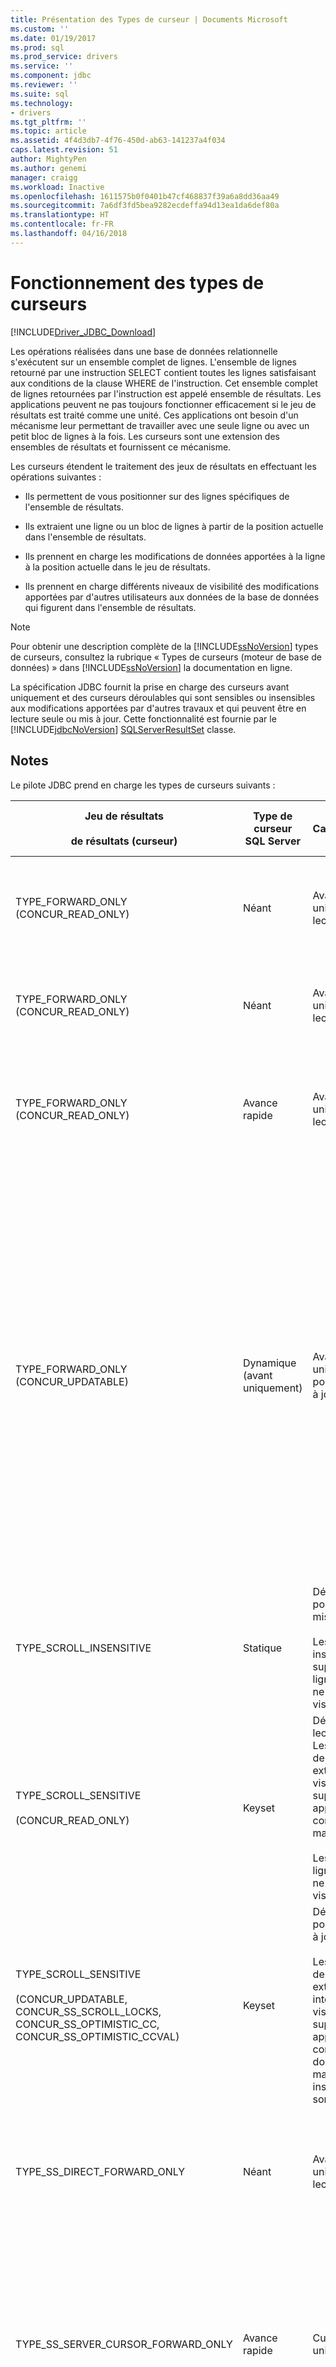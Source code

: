 ```yaml
---
title: Présentation des Types de curseur | Documents Microsoft
ms.custom: ''
ms.date: 01/19/2017
ms.prod: sql
ms.prod_service: drivers
ms.service: ''
ms.component: jdbc
ms.reviewer: ''
ms.suite: sql
ms.technology:
- drivers
ms.tgt_pltfrm: ''
ms.topic: article
ms.assetid: 4f4d3db7-4f76-450d-ab63-141237a4f034
caps.latest.revision: 51
author: MightyPen
ms.author: genemi
manager: craigg
ms.workload: Inactive
ms.openlocfilehash: 1611575b0f0401b47cf468837f39a6a8dd36aa49
ms.sourcegitcommit: 7a6df3fd5bea9282ecdeffa94d13ea1da6def80a
ms.translationtype: HT
ms.contentlocale: fr-FR
ms.lasthandoff: 04/16/2018
---
```

# <a name="understanding-cursor-types"></a>Fonctionnement des types de curseurs
[!INCLUDE[Driver_JDBC_Download](../../includes/driver_jdbc_download.md)]

  Les opérations réalisées dans une base de données relationnelle s'exécutent sur un ensemble complet de lignes. L'ensemble de lignes retourné par une instruction SELECT contient toutes les lignes satisfaisant aux conditions de la clause WHERE de l'instruction. Cet ensemble complet de lignes retournées par l'instruction est appelé ensemble de résultats. Les applications peuvent ne pas toujours fonctionner efficacement si le jeu de résultats est traité comme une unité. Ces applications ont besoin d'un mécanisme leur permettant de travailler avec une seule ligne ou avec un petit bloc de lignes à la fois. Les curseurs sont une extension des ensembles de résultats et fournissent ce mécanisme.  
  
 Les curseurs étendent le traitement des jeux de résultats en effectuant les opérations suivantes :  
  
-   Ils permettent de vous positionner sur des lignes spécifiques de l'ensemble de résultats.  
  
-   Ils extraient une ligne ou un bloc de lignes à partir de la position actuelle dans l'ensemble de résultats.  
  
-   Ils prennent en charge les modifications de données apportées à la ligne à la position actuelle dans le jeu de résultats.  
  
-   Ils prennent en charge différents niveaux de visibilité des modifications apportées par d'autres utilisateurs aux données de la base de données qui figurent dans l'ensemble de résultats.  
  
> [!NOTE]  
>  Pour obtenir une description complète de la [!INCLUDE[ssNoVersion](../../includes/ssnoversion_md.md)] types de curseurs, consultez la rubrique « Types de curseurs (moteur de base de données) » dans [!INCLUDE[ssNoVersion](../../includes/ssnoversion_md.md)] la documentation en ligne.  
  
 La spécification JDBC fournit la prise en charge des curseurs avant uniquement et des curseurs déroulables qui sont sensibles ou insensibles aux modifications apportées par d'autres travaux et qui peuvent être en lecture seule ou mis à jour. Cette fonctionnalité est fournie par le [!INCLUDE[jdbcNoVersion](../../includes/jdbcnoversion_md.md)] [SQLServerResultSet](../../connect/jdbc/reference/sqlserverresultset-class.md) classe.  
  
## <a name="remarks"></a>Notes  
 Le pilote JDBC prend en charge les types de curseurs suivants :  
  
|Jeu de résultats<br /><br /> de résultats (curseur)|Type de curseur SQL Server|Caractéristiques|Sélectionnez<br /><br /> Méthode|response<br /><br /> des réponses| Description|  
|------------------------------------|----------------------------|---------------------|-----------------------|----------------------------|-----------------|  
|TYPE_FORWARD_ONLY (CONCUR_READ_ONLY)|Néant|Avant uniquement, lecture seule|direct|complète|L'application doit faire un passage unique (en avant) à travers le jeu de résultats. Il s'agit du comportement par défaut, identique à celui d'un curseur TYPE_SS_DIRECT_FORWARD_ONLY. Le pilote lit l'intégralité du jeu de résultats à partir du serveur dans une mémoire durant l'exécution de l'instruction.|  
|TYPE_FORWARD_ONLY (CONCUR_READ_ONLY)|Néant|Avant uniquement, lecture seule|direct|adaptive|L'application doit faire un passage unique (en avant) à travers le jeu de résultats. Son comportement est identique à celui d'un curseur TYPE_SS_DIRECT_FORWARD_ONLY. Le pilote lit des lignes à partir du serveur à mesure que l'application les demande, ce qui réduit l'utilisation de la mémoire côté client.|  
|TYPE_FORWARD_ONLY (CONCUR_READ_ONLY)|Avance rapide|Avant uniquement, lecture seule|cursor|Néant|L'application doit faire un passage unique (en avant) à travers le jeu de résultats en utilisant un curseur côté serveur. Son comportement est identique à celui d'un curseur TYPE_SS_SERVER_CURSOR_FORWARD_ONLY.<br /><br /> Les lignes sont récupérées à partir du serveur en blocs qui sont spécifiés par la taille de l'extraction.|  
|TYPE_FORWARD_ONLY (CONCUR_UPDATABLE)|Dynamique (avant uniquement)|Avant uniquement, pouvant être mis à jour|Néant|Néant|L'application doit faire un passage unique (en avant) à travers le jeu de résultats pour mettre à jour une ou plusieurs lignes.<br /><br /> Les lignes sont récupérées à partir du serveur en blocs qui sont spécifiés par la taille de l'extraction.<br /><br /> Par défaut, la taille d’extraction est fixe lorsque l’application appelle la [setFetchSize](../../connect/jdbc/reference/setfetchsize-method-sqlserverresultset.md) méthode de la [SQLServerResultSet](../../connect/jdbc/reference/sqlserverresultset-class.md) objet.<br /><br /> **Remarque :** le pilote JDBC fournit une fonctionnalité de mise en mémoire tampon adaptative qui vous permet de récupérer les résultats de l’exécution d’instruction le [!INCLUDE[ssNoVersion](../../includes/ssnoversion_md.md)] que l’application en a besoin, plutôt que simultanément. Par exemple, si une application doit récupérer des données dont la taille est trop importante pour la mémoire de l'application, une mise en mémoire tampon adaptative permet à l'application cliente de récupérer ces données sous forme de flux. Le comportement par défaut du pilote est «**adaptive**». Toutefois, afin d’obtenir la mise en mémoire tampon adaptative des jeux de résultats d’être mise à jour avant uniquement, l’application doit appeler explicitement la [setResponseBuffering](../../connect/jdbc/reference/setresponsebuffering-method-sqlserverstatement.md) méthode de la [SQLServerStatement](../../connect/jdbc/reference/sqlserverstatement-class.md) objet en fournissant un **chaîne** valeur «**adaptive »**. Pour un exemple de code, consultez [mise à jour des exemples de données volumineux](../../connect/jdbc/updating-large-data-sample.md).|  
|TYPE_SCROLL_INSENSITIVE|Statique|Déroulable, ne pouvant pas être mis à jour.<br /><br /> Les mises à jour, insertions et suppressions de lignes externes ne sont pas visibles.|Néant|Néant|L'application requiert un instantané de base de données. Le jeu de résultat ne peut pas être mis à jour. Seul CONCUR_READ_ONLY est pris en charge.  Tous les autres types d'accès simultanés provoqueront une exception en cas d'utilisation avec ce type de curseur.<br /><br /> Les lignes sont récupérées à partir du serveur en blocs qui sont spécifiés par la taille de l'extraction.|  
|TYPE_SCROLL_SENSITIVE<br /><br /> (CONCUR_READ_ONLY)|Keyset|Défilement, en lecture seule. Les mises à jour de lignes externes sont visibles et les suppressions apparaissent comme données manquantes.<br /><br /> Les insertions de lignes externes ne sont pas visibles.|Néant|Néant|L’application doit voir les données modifiées pour les lignes existantes.<br /><br /> Les lignes sont récupérées à partir du serveur en blocs qui sont spécifiés par la taille de l'extraction.|  
|TYPE_SCROLL_SENSITIVE<br /><br /> (CONCUR_UPDATABLE, CONCUR_SS_SCROLL_LOCKS, CONCUR_SS_OPTIMISTIC_CC, CONCUR_SS_OPTIMISTIC_CCVAL)|Keyset|Déroulable, pouvant être mis à jour.<br /><br /> Les mises à jour de lignes externes et internes sont visibles et les suppressions apparaissent comme des données manquantes ; les insertions ne sont pas visibles.|Néant|Néant|L’application peut modifier des données dans les lignes existantes à l’aide de l’objet de jeu de résultats. L’application doit également être en mesure de voir les modifications apportées aux lignes par d’autres utilisateurs depuis en dehors de l’objet de jeu de résultats.<br /><br /> Les lignes sont récupérées à partir du serveur en blocs qui sont spécifiés par la taille de l'extraction.|  
|TYPE_SS_DIRECT_FORWARD_ONLY|Néant|Avant uniquement, lecture seule|Néant|complète ou adaptative|Valeur de type entier = 2003. Fournit un curseur côté client en lecture seule entièrement mis en mémoire tampon. Aucun curseur côté serveur n'est créé.<br /><br /> Seul le type d'accès simultané CONCUR_READ_ONLY est pris en charge. Tous les autres types d'accès simultanés provoquent une exception en cas d'utilisation avec ce type de curseur.|  
|TYPE_SS_SERVER_CURSOR_FORWARD_ONLY|Avance rapide|Curseur avant uniquement|Néant|Néant|Valeur de type entier = 2004. Rapide, accède à toutes les données à l'aide d'un curseur côté serveur. Il peut être mis à jour en cas d'utilisation avec le type d'accès simultané CONCUR_UPDATABLE.<br /><br /> Les lignes sont récupérées à partir du serveur en blocs qui sont spécifiés par la taille de l'extraction.<br /><br /> Pour obtenir la mise en mémoire tampon adaptative pour ce cas, l’application doit appeler explicitement la [setResponseBuffering](../../connect/jdbc/reference/setresponsebuffering-method-sqlserverstatement.md) méthode de la [SQLServerStatement](../../connect/jdbc/reference/sqlserverstatement-class.md) en fournissant un **chaîne**  valeur «**adaptive »**. Pour un exemple de code, consultez [mise à jour des exemples de données volumineux](../../connect/jdbc/updating-large-data-sample.md).|  
|TYPE_SS_SCROLL_STATIC|Statique|Les mises à jour des autres utilisateurs ne sont pas reflétées.|Néant|Néant|Valeur de type entier = 1004. L'application requiert une capture instantanée de base de données. Il s’agit de la [!INCLUDE[ssNoVersion](../../includes/ssnoversion_md.md)]-synonyme spécifique pour le JDBC TYPE_SCROLL_INSENSITIVE et a le même comportement du paramètre d’accès concurrentiel.<br /><br /> Les lignes sont récupérées à partir du serveur en blocs qui sont spécifiés par la taille de l'extraction.|  
|TYPE_SS_SCROLL_KEYSET<br /><br /> (CONCUR_READ_ONLY)|Keyset|À défilement, en lecture seule. Les mises à jour de lignes externes sont visibles et les suppressions apparaissent comme données manquantes.<br /><br /> Les insertions de lignes externes ne sont pas visibles.|Néant|Néant|Valeur de type entier = 1005. L'application doit voir les données modifiées uniquement pour les lignes existantes. Il s’agit de la [!INCLUDE[ssNoVersion](../../includes/ssnoversion_md.md)]-synonyme spécifique pour le JDBC TYPE_SCROLL_SENSITIVE et a le même comportement du paramètre d’accès concurrentiel.<br /><br /> Les lignes sont récupérées à partir du serveur en blocs qui sont spécifiés par la taille de l'extraction.|  
|TYPE_SS_SCROLL_KEYSET<br /><br /> (CONCUR_UPDATABLE, CONCUR_SS_SCROLL_LOCKS, CONCUR_SS_OPTIMISTIC_CC, CONCUR_SS_OPTIMISTIC_CCVAL)|Keyset|Déroulable, pouvant être mis à jour.<br /><br /> Les mises à jour de lignes externes et internes sont visibles et les suppressions apparaissent comme des données manquantes ; les insertions ne sont pas visibles.|Néant|Néant|Valeur de type entier = 1005. L'application doit modifier des données ou voir les données modifiées pour les lignes existantes. Il s’agit de la [!INCLUDE[ssNoVersion](../../includes/ssnoversion_md.md)]-synonyme spécifique pour le JDBC TYPE_SCROLL_SENSITIVE et a le même comportement du paramètre d’accès concurrentiel.<br /><br /> Les lignes sont récupérées à partir du serveur en blocs qui sont spécifiés par la taille de l'extraction.|  
|TYPE_SS_SCROLL_DYNAMIC<br /><br /> (CONCUR_READ_ONLY)|Dynamique|Défilement, en lecture seule.<br /><br /> Les mises à jour et les insertions de lignes externes sont visibles et les suppressions apparaissent comme des données manquantes transitoires dans la mémoire tampon d'extraction actuelle.|Néant|Néant|Valeur de type entier = 1006. L'application doit voir les données modifiées pour les lignes existantes et voir les lignes insérées et les lignes supprimées pendant la durée de vie du curseur.<br /><br /> Les lignes sont récupérées à partir du serveur en blocs qui sont spécifiés par la taille de l'extraction.|  
|TYPE_SS_SCROLL_DYNAMIC<br /><br /> (CONCUR_UPDATABLE, CONCUR_SS_SCROLL_LOCKS, CONCUR_SS_OPTIMISTIC_CC, CONCUR_SS_OPTIMISTIC_CCVAL)|Dynamique|Déroulable, pouvant être mis à jour.<br /><br /> Les mises à jour et les insertions de lignes externes et internes sont visibles et les suppressions apparaissent comme des données manquantes transitoires dans la mémoire tampon d'extraction actuelle.|Néant|Néant|Valeur de type entier = 1006. L’application peut modifier les données pour les lignes existantes, ou insérer ou supprimer des lignes à l’aide de l’objet de jeu de résultats. L’application doit également être en mesure de voir les modifications, insertions et suppressions apportées par d’autres utilisateurs depuis en dehors de l’objet de jeu de résultats.<br /><br /> Les lignes sont récupérées à partir du serveur en blocs qui sont spécifiés par la taille de l'extraction.|  
  
## <a name="cursor-positioning"></a>Positionnement du curseur  
 Les curseurs TYPE_FORWARD_ONLY, TYPE_SS_DIRECT_FORWARD_ONLY et TYPE_SS_SERVER_CURSOR_FORWARD_ONLY prennent uniquement en charge la [suivant](../../connect/jdbc/reference/next-method-sqlserverresultset.md) méthode de positionnement.  
  
 Le curseur TYPE_SS_SCROLL_DYNAMIC ne prend pas en charge la [absolu](../../connect/jdbc/reference/absolute-method-sqlserverresultset.md) et [getRow](../../connect/jdbc/reference/getrow-method-sqlserverresultset.md) méthodes. La méthode absolue peut être estimée par une combinaison d’appels à la [première](../../connect/jdbc/reference/first-method-sqlserverresultset.md) et [relatif](../../connect/jdbc/reference/relative-method-sqlserverresultset.md) méthodes pour les curseurs dynamiques.  
  
 La méthode getRow est pris en charge par les curseurs TYPE_FORWARD_ONLY, TYPE_SS_DIRECT_FORWARD_ONLY, TYPE_SS_SERVER_CURSOR_FORWARD_ONLY, TYPE_SS_SCROLL_KEYSET et TYPE_SS_SCROLL_STATIC. La méthode getRow avec tous les types de curseur avant uniquement retourne le nombre de lignes lues jusqu'à maintenant à travers le curseur.  
  
> [!NOTE]  
>  Lorsqu’une application effectue un appel ou un appel non pris en charge à la méthode getRow de positionnement de curseur non pris en charge, une exception est levée avec le message, « l’opération demandée est non pris en charge avec ce type de curseur. »  
  
 Seuls le curseur TYPE_SS_SCROLL_KEYSET et le curseur TYPE_SCROLL_SENSITIVE équivalent exposent les lignes supprimées. Si le curseur est positionné sur une ligne supprimée, les valeurs de colonne sont indisponibles et le [rowDeleted](../../connect/jdbc/reference/rowdeleted-method-sqlserverresultset.md) méthode retourne « true ». Pour obtenir les appels\<Type > méthodes lèvent une exception avec le message, « Impossible d’obtenir valeur à partir d’une ligne supprimée ». Les lignes supprimées ne peuvent pas être mises à jour. Si vous essayez d’appeler une mise à jour\<Type > méthode sur une ligne supprimée, une exception est levée avec le message, « une ligne supprimée ne peut pas être mise à jour ». Le curseur TYPE_SS_SCROLL_DYNAMIC a le même comportement jusqu'à ce qu'il soit déplacé hors de la mémoire tampon d'extraction actuelle.  
  
 Les curseurs dynamiques et avant exposent les lignes supprimées de manière semblable, mais uniquement tant qu'ils restent accessibles dans la mémoire tampon d'extraction. Pour les curseurs avant, c'est assez simple. Pour les curseurs dynamiques, c'est plus complexe lorsque la taille de l'extraction est supérieure à 1. Une application peut déplacer le curseur vers l'avant et vers l'arrière dans la fenêtre définie par la mémoire tampon d'extraction, mais la ligne supprimée disparaîtra lorsque la mémoire tampon d'extraction d'origine dans laquelle elle a été mise à jour sera quittée. Si une application ne souhaite pas voir les lignes supprimées temporaires à l'aide de curseurs dynamiques, un relatif d'extraction (0) doit être utilisé.  
  
 Si les valeurs de clés d'une ligne de curseur TYPE_SS_SCROLL_KEYSET ou TYPE_SCROLL_SENSITIVE sont mises à jour avec le curseur, la ligne conserve sa position d'origine dans le jeu de résultats, même si la ligne mise à jour ne satisfait pas aux critères de sélection du curseur. Si la ligne a été mise à jour à l'extérieur du curseur, une ligne supprimée apparaît à la position d'origine de la ligne, mais cette ligne apparaît dans le curseur uniquement si une autre ligne avec les nouvelles valeurs de clés était présente dans le curseur mais a été supprimée depuis.  
  
 Pour les curseurs dynamiques, les lignes mises à jour conservent leur position dans la mémoire tampon d'extraction jusqu'à ce que la fenêtre définie par la mémoire tampon d'extraction soit quittée. Les lignes mises à jour peuvent réapparaître par la suite à des positions différentes dans le jeu de résultats ou peuvent disparaître complètement. Les applications qui doivent éviter les incohérences transitoires dans le jeu de résultats doivent utiliser une taille d'extraction de 1 (la valeur par défaut est 8 lignes avec l'accès simultané CONCUR_SS_SCROLL_LOCKS et 128 lignes avec d'autres accès simultanés).  
  
## <a name="cursor-conversion"></a>Conversion de curseur  
 [!INCLUDE[ssNoVersion](../../includes/ssnoversion_md.md)] peut parfois choisir d’implémenter un type de curseur autre que celui demandé, qui est appelé une conversion de curseur implicite (ou dégradation de curseur). Pour plus d’informations sur la conversion de curseur implicite, consultez la rubrique « À l’aide de Conversions implicites de curseur » dans [!INCLUDE[ssNoVersion](../../includes/ssnoversion_md.md)] la documentation en ligne.  
  
 Avec [!INCLUDE[ssVersion2000](../../includes/ssversion2000_md.md)], lorsque vous mettez à jour les données via le résultat ResultSet.TYPE_SCROLL_SENSITIVE et ResultSet.CONCUR_UPDATABLE définie, une exception est levée avec un message « le curseur est en lecture seule ». Cette exception se produit parce que le [!INCLUDE[ssVersion2000](../../includes/ssversion2000_md.md)] a effectué une conversion de curseur implicite pour ce résultat jeu et n’a pas retourné le curseur d’être mise à jour qui a été demandé.  
  
 Pour contourner ce problème, vous pouvez choisir l'une des deux solutions suivantes :  
  
-   Assurez-vous que la table sous-jacente a une clé primaire  
  
-   Utilisez [SQLServerResultSet.TYPE_SS_SCROLL_DYNAMIC](../../connect/jdbc/reference/type-ss-scroll-dynamic-field-sqlserverresultset.md) au lieu de ResultSet.TYPE_SCROLL_SENSITIVE lors de la création d’une instruction.  
  
## <a name="cursor-updating"></a>Mise à jour du curseur  
 Les mises à jour sur place sont prises en charge pour les curseurs dont le type et l'accès simultané prennent en charge les mises à jour. Si le curseur n’est pas positionné sur une ligne d’être mise à jour dans le jeu de résultats (aucun get\<Type > appel de méthode a réussi), un appel à une mise à jour\<Type > méthode lève une exception avec le message, « le jeu de résultats n’a pas de ligne actuelle ». La spécification JDBC stipule qu'une exception survient lorsqu'une méthode de mise à jour est appelée pour une colonne d'un curseur qui est CONCUR_READ_ONLY. Dans les situations où la ligne n’est pas mis à jour, par exemple en raison d’un conflit d’accès concurrentiel optimiste tel qu’une mise à jour concurrente ou la suppression, l’exception ne peut ne pas survenir avant [insertRow](../../connect/jdbc/reference/insertrow-method-sqlserverresultset.md), [updateRow](../../connect/jdbc/reference/updaterow-method-sqlserverresultset.md), ou [deleteRow](../../connect/jdbc/reference/deleterow-method-sqlserverresultset.md) est appelée.  
  
 Après un appel à mettre à jour\<Type >, la colonne affectée ne peut pas être accessible par get\<Type > jusqu'à ce qu’updateRow ou [cancelRowUpdates](../../connect/jdbc/reference/cancelrowupdates-method-sqlserverresultset.md) a été appelée. Cela évite les problèmes selon lesquels une colonne est mise à jour en utilisant un type différent du type retourné par le serveur, et les appels d'accesseur Get suivants pourraient appeler des conversions de type côté client donnant des résultats inexacts. Pour obtenir les appels\<Type > lève une exception avec le message, « colonnes mises à jour ne sont pas accessibles tant que updateRow() ou cancelRowUpdates() n’a pas été appelé. »  
  
> [!NOTE]  
>  Si la méthode updateRow est appelée lorsque aucune colonne n’ont été mis à jour, le pilote JDBC lève une exception avec le message, « updateRow() appelée lorsque aucune colonne ont été mis à jour. »  
  
 Après avoir [moveToInsertRow](../../connect/jdbc/reference/movetoinsertrow-method-sqlserverresultset.md) a été appelée, une exception est levée si une méthode autre que get\<Type >, mettre à jour\<Type >, insertRow et les méthodes de positionnement de curseur (y compris [ moveToCurrentRow](../../connect/jdbc/reference/movetocurrentrow-method-sqlserverresultset.md)) sont appelées sur le jeu de résultats. La méthode moveToInsertRow place le jeu de résultats en mode insertion et les méthodes de positionnement de curseur mettent fin au mode d’insertion. Appels de positionnement de curseur relatif déplacent le curseur relativement à la position qu’il avait avant moveToInsertRow a été appelée. Après les appels de positionnement de curseur, la position de curseur de destination finale devient la nouvelle position de curseur.  
  
 Si le curseur de positionnement appel effectué lors du mode insertion ne pas réussit, la position du curseur après que l’échec de l’appel est la position du curseur d’origine avant moveToInsetRow a été appelée. Si insertRow échoue, le curseur reste sur la ligne d’insertion et il reste en mode d’insertion.  
  
 Les colonnes dans la ligne d'insertion sont initialement dans un état non initialisé. Les appels à la mise à jour\<Type > méthode définie l’état de la colonne sur initialisé. Un appel à la méthode get\<Type > méthode pour une colonne non initialisée lève une exception. Un appel à la méthode insertRow retourne toutes les colonnes dans la ligne d’insertion à un état non initialisé.  
  
 Si toutes les colonnes ne sont pas initialisées lorsque la méthode insertRow est appelée, la valeur par défaut pour la colonne est insérée. S'il n'y a aucune valeur par défaut mais que la colonne est nullable, la valeur NULL est insérée. S'il n'y a aucune valeur par défaut et que la colonne n'est pas nullable, le serveur retourne une erreur et une exception est levée.  
  
> [!NOTE]  
>  Les appels à la méthode getRow retourne 0 en mode insertion.  
>   
>  Le pilote JDBC ne prend pas en charge les mises à jour ou les suppressions positionnées. Selon la spécification JDBC, le [setCursorName](../../connect/jdbc/reference/setcursorname-method-sqlserverstatement.md) méthode n’a aucun effet et la [getCursorName](../../connect/jdbc/reference/getcursorname-method-sqlserverresultset.md) méthode lève une exception si elle est appelée.  
>   
>  Les curseurs en lecture seule et statiques ne peuvent jamais être mis à jour.  
>   
>  SQL Server restreint les curseurs côté serveur à un seul jeu de résultats. Si une procédure de lot ou une procédure stockée contient plusieurs instructions, un curseur client en lecture seule avant uniquement doit être utilisé.  
  
## <a name="see-also"></a>Voir aussi  
 [Gestion des jeux de résultats avec le pilote JDBC](../../connect/jdbc/managing-result-sets-with-the-jdbc-driver.md)  
  
  
